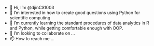 - 👋 Hi, I’m @djinCS1003
- 👀 I’m interested in how to create good questions using Python for scientific computing
- 🌱 I’m currently learning the standard procedures of data analytics in R and Python, while getting comfortable enough with OOP.
- 💞️ I’m looking to collaborate on ...
- 📫 How to reach me ...

<!---
djinCS1003/djinCS1003 is a ✨ special ✨ repository because its `README.md` (this file) appears on your GitHub profile.
You can click the Preview link to take a look at your changes.
--->
